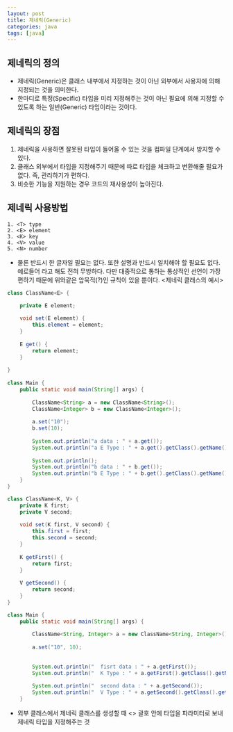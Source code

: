 ```yaml
---
layout: post
title: 제네릭(Generic)
categories: java
tags: [java]
---
```



제네릭의 정의
-------------------
+ 제네릭(Generic)은 클래스 내부에서 지정하는 것이 아닌 외부에서 사용자에 의해 지정되는 것을 의미한다. 
+ 한마디로 특정(Specific) 타입을 미리 지정해주는 것이 아닌 필요에 의해 지정할 수 있도록 하는 일반(Generic) 타입이라는 것이다.

제네릭의 장점
-----------------
1. 제네릭을 사용하면 잘못된 타입이 들어올 수 있는 것을 컴파일 단계에서 방지할 수 있다.
2. 클래스 외부에서 타입을 지정해주기 때문에 따로 타입을 체크하고 변환해줄 필요가 없다. 즉, 관리하기가 편하다.
3. 비슷한 기능을 지원하는 경우 코드의 재사용성이 높아진다. 

제네릭 사용방법
-----------------
```
1. <T> type
2. <E> element
3. <K> key
4. <V> value
5. <N> number
```
+ 물론 반드시 한 글자일 필요는 없다. 또한 설명과 반드시 일치해야 할 필요도 없다. 예로들어 <Ele>라고 해도 전혀 무방하다. 다만 대중적으로 통하는 통상적인 선언이 가장 편하기 때문에 위와같은 암묵적(?)인 규칙이 있을 뿐이다.
<제네릭 클래스의 예시>

```java
class ClassName<E> {
	
	private E element;	

	void set(E element) {	
		this.element = element;
	}
	
	E get() {	
		return element;
	}
	
}
 
class Main {
	public static void main(String[] args) {
		
		ClassName<String> a = new ClassName<String>();
		ClassName<Integer> b = new ClassName<Integer>();
		
		a.set("10");
		b.set(10);
	
		System.out.println("a data : " + a.get()); 
		System.out.println("a E Type : " + a.get().getClass().getName());
		
		System.out.println();
		System.out.println("b data : " + b.get());
		System.out.println("b E Type : " + b.get().getClass().getName());
	}
}
```

```java
class ClassName<K, V> {	
	private K first;
	private V second;
	
	void set(K first, V second) {
		this.first = first;
		this.second = second;
	}
	
	K getFirst() {
		return first;
	}
	
	V getSecond() {
		return second;
	}
}

class Main {
	public static void main(String[] args) {
		
		ClassName<String, Integer> a = new ClassName<String, Integer>();
		
		a.set("10", 10);
 
 
		System.out.println("  fisrt data : " + a.getFirst());
		System.out.println("  K Type : " + a.getFirst().getClass().getName());
		
		System.out.println("  second data : " + a.getSecond());
		System.out.println("  V Type : " + a.getSecond().getClass().getName());
	}
```
+ 외부 클래스에서 제네릭 클래스를 생성할 때 <> 괄호 안에 타입을 파라미터로 보내 제네릭 타입을 지정해주는 것